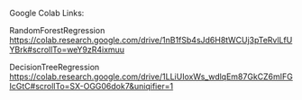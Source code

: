 Google Colab Links:

RandomForestRegression
https://colab.research.google.com/drive/1nB1fSb4sJd6H8tWCUj3pTeRvlLfUYBrk#scrollTo=weY9zR4ixmuu

DecisionTreeRegression
https://colab.research.google.com/drive/1LLiUIoxWs_wdlqEm87GkCZ6mIFGIcGtC#scrollTo=SX-OGG06dok7&uniqifier=1

